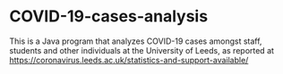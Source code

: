# COVID-19-cases-analysis
This is a Java program that analyzes COVID-19 cases amongst staff, students and other
individuals at the University of Leeds, as reported at https://coronavirus.leeds.ac.uk/statistics-and-support-available/
